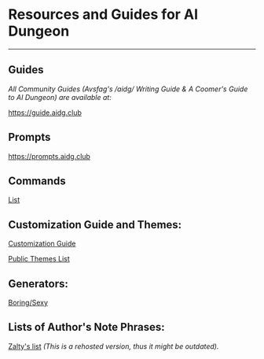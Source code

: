 # Resources and Guides for AI Dungeon
***

## Guides
*All Community Guides (Avsfag's /aidg/ Writing Guide & A Coomer's Guide to AI Dungeon) are available at:*

<https://guide.aidg.club>

## Prompts
<https://prompts.aidg.club>

## Commands
[List](https://github.com/CoomersGuide/CoomersGuide.github.io/blob/resources/Resources-And-Guides/Commands.md)

## Customization Guide and Themes:
[Customization Guide](https://github.com/CoomersGuide/CoomersGuide.github.io/blob/resources/Resources-And-Guides/Customization-Guide.md)

[Public Themes List](https://github.com/CoomersGuide/CoomersGuide.github.io/blob/resources/Resources-And-Guides/Public-Themes-List.md)

## Generators:
[Boring/Sexy](https://github.com/CoomersGuide/CoomersGuide.github.io/blob/resources/Resources-And-Guides/Boring-Sexy-Generator.md)

## Lists of Author's Note Phrases:
[Zalty's list](https://github.com/CoomersGuide/CoomersGuide.github.io/blob/resources/Resources-And-Guides/Authors-Note-Zalty-List.md) *(This is a rehosted version, thus it might be outdated).*
